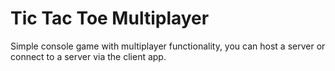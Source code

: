 # Tic Tac Toe Multiplayer
Simple console game with multiplayer functionality, you can host a server or connect to a server via the client app.
